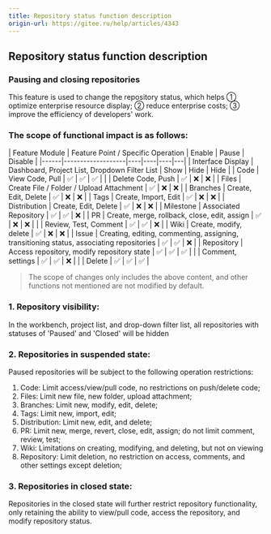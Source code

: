 ```yaml
---
title: Repository status function description
origin-url: https://gitee.ru/help/articles/4343
---
```




## Repository status function description

### Pausing and closing repositories

This feature is used to change the repository status, which helps ① optimize enterprise resource display; ② reduce enterprise costs; ③ improve the efficiency of developers' work.

### **The scope of functional impact is as follows:**

| Feature Module | Feature Point / Specific Operation | Enable | Pause | Disable |
|------|-------------------|----|----|----|---|
| Interface Display | Dashboard, Project List, Dropdown Filter List | Show | Hide | Hide |
| Code | View Code, Pull | ✅ | ✅ | ✅ |
|      | Delete Code, Push | ✅ | ❌ | ❌ |
| Files | Create File / Folder / Upload Attachment | ✅ | ❌ | ❌ |
| Branches | Create, Edit, Delete | ✅ | ❌ | ❌ |
| Tags | Create, Import, Edit | ✅ | ❌ | ❌ |
| Distribution | Create, Edit, Delete | ✅ | ❌ | ❌ |
| Milestone  | Associated Repository  | ✅  | ✅  | ❌  |
| PR  | Create, merge, rollback, close, edit, assign	      | ✅  |
  ❌  | ❌  |
|     | Review, Test, Comment  | ✅  | ✅  | ❌  |
| Wiki | Create, modify, delete | ✅ | ❌ | ❌ |
| Issue | Creating, editing, commenting, assigning, transitioning status, associating repositories | ✅ | ✅ | ❌ |
| Repository | Access repository, modify repository state | ✅ | ✅ | ✅ |
|   | Comment, settings | ✅ | ✅ | ❌ |
|    | Delete              | ✅  | ✅  | ✅  |
> The scope of changes only includes the above content, and other functions not mentioned are not modified by default.

### **1. Repository visibility:**

In the workbench, project list, and drop-down filter list, all repositories with statuses of 'Paused' and 'Closed' will be hidden

### **2. Repositories in suspended state:**

Paused repositories will be subject to the following operation restrictions:

1. Code: Limit access/view/pull code, no restrictions on push/delete code;
2. Files: Limit new file, new folder, upload attachment;
3. Branches: Limit new, modify, edit, delete;
4. Tags: Limit new, import, edit;
5. Distribution: Limit new, edit, and delete;
6. PR: Limit new, merge, revert, close, edit, assign; do not limit comment, review, test;
7. Wiki: Limitations on creating, modifying, and deleting, but not on viewing
8. Repository: Limit deletion, no restriction on access, comments, and other settings except deletion;

### **3. Repositories in closed state:**

Repositories in the closed state will further restrict repository functionality, only retaining the ability to view/pull code, access the repository, and modify repository status.